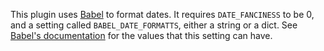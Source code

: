 This plugin uses [Babel](https://babel.pocoo.org) to format dates. It requires `DATE_FANCINESS` to be 0, and a setting called `BABEL_DATE_FORMATTS`, either  a string or a dict. See [Babel's documentation](http://babel.pocoo.org/en/latest/dates.html) for the values that this setting can have.